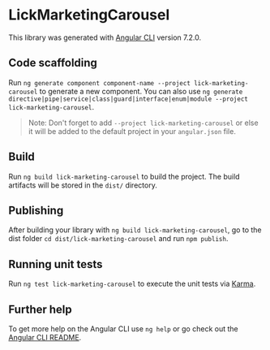 # LickMarketingCarousel

This library was generated with [Angular CLI](https://github.com/angular/angular-cli) version 7.2.0.

## Code scaffolding

Run `ng generate component component-name --project lick-marketing-carousel` to generate a new component. You can also use `ng generate directive|pipe|service|class|guard|interface|enum|module --project lick-marketing-carousel`.
> Note: Don't forget to add `--project lick-marketing-carousel` or else it will be added to the default project in your `angular.json` file. 

## Build

Run `ng build lick-marketing-carousel` to build the project. The build artifacts will be stored in the `dist/` directory.

## Publishing

After building your library with `ng build lick-marketing-carousel`, go to the dist folder `cd dist/lick-marketing-carousel` and run `npm publish`.

## Running unit tests

Run `ng test lick-marketing-carousel` to execute the unit tests via [Karma](https://karma-runner.github.io).

## Further help

To get more help on the Angular CLI use `ng help` or go check out the [Angular CLI README](https://github.com/angular/angular-cli/blob/master/README.md).
